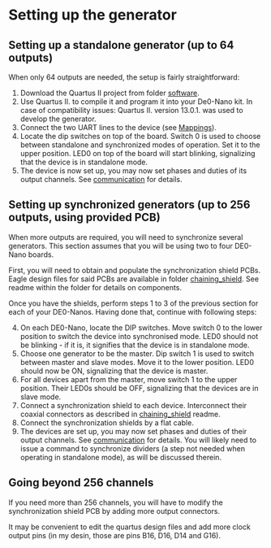 
# Setting up the generator

## Setting up a standalone generator (up to 64 outputs)

When only 64 outputs are needed, the setup is fairly straightforward:

1. Download the Quartus II project from folder [software](software).
2. Use Quartus II. to compile it and program it into your De0-Nano kit. In case of compatibility issues: Quartus II. version 13.0.1. was used to develop the generator.
3. Connect the two UART lines to the device (see [Mappings](MAPPINGS.md)).
4. Locate the dip switches on top of the board. Switch 0 is used to choose between standalone and synchronized modes of operation. Set it to the upper position. LED0 on top of the board will start blinking, signalizing that the device is in standalone mode.
5. The device is now set up, you may now set phases and duties of its output channels. See [communication](COMMUNICATION.md) for details.

## Setting up synchronized generators (up to 256 outputs, using provided PCB)

When more outputs are required, you will need to synchronize several generators. This section assumes that you will be using two to four DE0-Nano boards.

First, you will need to obtain and populate the synchronization shield PCBs. Eagle design files for said PCBs are available in folder [chaining_shield](chaining_shield). See readme within the folder for details on components.

Once you have the shields, perform steps 1 to 3 of the previous section for each of your DE0-Nanos. Having done that, continue with following steps:

4. On each DE0-Nano, locate the DIP switches. Move switch 0 to the lower position to switch the device into synchronised mode. LED0 should not be blinking - if it is, it signifies that the device is in standalone mode.
5. Choose one generator to be the master. Dip switch 1 is used to switch between master and slave modes. Move it to the lower position. LED0 should now be ON, signalizing that the device is master.
6. For all devices apart from the master, move switch 1 to the upper position. Their LED0s should be OFF, signalizing that the devices are in slave mode.
7. Connect a synchronization shield to each device. Interconnect their coaxial connectors as described in [chaining_shield](chaining_shield) readme.
8. Connect the synchronization shields by a flat cable.
9. The devices are set up, you may now set phases and duties of their output channels. See [communication](COMMUNICATION.md) for details. You will likely need to issue a command to synchronize dividers (a step not needed when operating in standalone mode), as will be discussed therein.


## Going beyond 256 channels

If you need more than 256 channels, you will have to modify the synchronization shield PCB by adding more output connectors. 

It may be convenient to edit the quartus design files and add more clock output pins (in my desin, those are pins B16, D16, D14 and G16).


